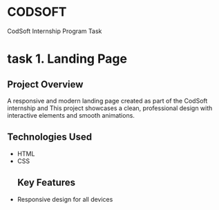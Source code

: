 # CODSOFT
CodSoft Internship Program Task
# task 1. Landing Page

## Project Overview
A responsive and modern landing page created as part of the CodSoft internship and This project showcases a clean, professional design with interactive elements and smooth animations.
## Technologies Used
- HTML
- CSS
  ## Key Features
- Responsive design for all devices
